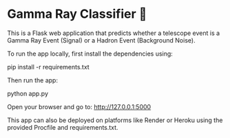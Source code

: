 # Gamma Ray Classifier 🚀

This is a Flask web application that predicts whether a telescope event is a Gamma Ray Event (Signal) or a Hadron Event (Background Noise).

To run the app locally, first install the dependencies using:

pip install -r requirements.txt

Then run the app:

python app.py

Open your browser and go to: http://127.0.0.1:5000

This app can also be deployed on platforms like Render or Heroku using the provided Procfile and requirements.txt.

